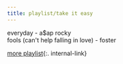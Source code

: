 ```yaml
---
title: playlist/take it easy
---
```


everyday - a$ap rocky  
fools (can't help falling in love) - foster

[more playlist](/playlists){:. internal-link}  


